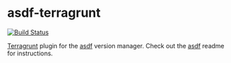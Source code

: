 # asdf-terragrunt

[![Build Status](https://travis-ci.org/td7x/asdf-terragrunt.svg?branch=master)](https://travis-ci.org/td7x/asdf-terragrunt)

[Terragrunt](https://github.com/gruntwork-io/terragrunt) plugin for the [asdf](https://github.com/asdf-vm/asdf) version manager.
Check out the [asdf](https://github.com/asdf-vm/asdf) readme for instructions.
